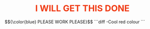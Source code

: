 <h1 style="color:#f03c15;" align=center>I WILL GET THIS DONE</h1>
$${\color{blue} PLEASE WORK PLEASE}$$
```diff
-Cool red colour
```
